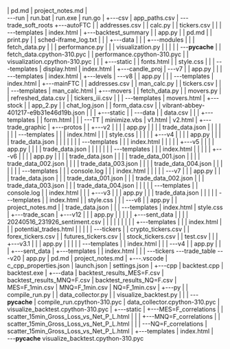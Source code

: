 |   pd.md
|   project_notes.md
|   
\---run
    |   run.bat
    |   run.exe
    |   run.go
    |
    +---csv
    |       app_paths.csv
    |
    \---trade_soft_roots
        +---autoFTC
        |   |   addresses.csv
        |   |   calc.py
        |   |   tickers.csv
        |   |
        |   \---templates
        |           index.html
        |
        +---backtest_summary
        |   |   app.py
        |   |   pd.md
        |   |   print.py
        |   |   sched-iframe_log.txt
        |   |
        |   +---data
        |   |
        |   +---modules
        |   |   |   fetch_data.py
        |   |   |   performance.py
        |   |   |   visualization.py
        |   |   |
        |   |   \---__pycache__
        |   |           fetch_data.cpython-310.pyc
        |   |           performance.cpython-310.pyc
        |   |           visualization.cpython-310.pyc
        |   |
        |   +---static
        |   |       fonts.html
        |   |       style.css
        |   |
        |   \---templates
        |           display.html
        |           index.html
        |
        +---candle_proj
        |   \---v7
        |       |   app.py
        |       |
        |       \---templates
        |               index.html
        |
        +---levels
        |   \---v8
        |       |   app.py
        |       |
        |       \---templates
        |               index.html
        |
        +---mainFTC
        |   |   addresses.csv
        |   |   man_calc.py
        |   |   tickers.csv
        |   |
        |   \---templates
        |           man_calc.html
        |
        +---movers
        |   |   fetch_data.py
        |   |   movers.py
        |   |   refreshed_data.csv
        |   |   tickers_iii.csv
        |   |
        |   \---templates
        |           movers.html
        |
        +---stock
        |   |   app_2.py
        |   |   chat_log.json
        |   |   form_data.csv
        |   |   vibrant-abbey-401217-e9b31e46d19b.json
        |   |
        |   +---static
        |   |   \---data
        |   |           data.csv
        |   |
        |   +---templates
        |   |       form.html
        |   |
        |   \---TT
        |           minimize.vbs
        |           v1.html
        |           v2.html
        |
        +---trade_graphic
        |   +---protos
        |   |   +---v2
        |   |   |   |   app.py
        |   |   |   |   trade_data.json
        |   |   |   |
        |   |   |   \---templates
        |   |   |           index.html
        |   |   |           style.css
        |   |   |
        |   |   +---v4
        |   |   |   |   app.py
        |   |   |   |   trade_data.json
        |   |   |   |
        |   |   |   \---templates
        |   |   |           index.html
        |   |   |
        |   |   +---v5
        |   |   |   |   app.py
        |   |   |   |   trade_data.json
        |   |   |   |
        |   |   |   \---templates
        |   |   |           index.html
        |   |   |
        |   |   +---v6
        |   |   |   |   app.py
        |   |   |   |   trade_data.json
        |   |   |   |   trade_data_001.json
        |   |   |   |   trade_data_002.json
        |   |   |   |   trade_data_003.json
        |   |   |   |   trade_data_004.json
        |   |   |   |
        |   |   |   \---templates
        |   |   |           console.log
        |   |   |           index.html
        |   |   |
        |   |   \---v7
        |   |       |   app.py
        |   |       |   trade_data.json
        |   |       |   trade_data_001.json
        |   |       |   trade_data_002.json
        |   |       |   trade_data_003.json
        |   |       |   trade_data_004.json
        |   |       |
        |   |       \---templates
        |   |               console.log
        |   |               index.html
        |   |
        |   +---v3
        |   |   |   app.py
        |   |   |   trade_data.json
        |   |   |
        |   |   \---templates
        |   |           index.html
        |   |           style.css
        |   |
        |   \---v8
        |       |   app.py
        |       |   project_notes.md
        |       |   trade_data.json
        |       |
        |       \---templates
        |               index.html
        |               style.css
        |
        +---trade_scan
        |   +---v12
        |   |   |   app.py
        |   |   |
        |   |   +---sent_data
        |   |   |   |   20240516_231926_sentiment.csv
        |   |   |   |
        |   |   |
        |   |   +---templates
        |   |   |       index.html
        |   |   |       potential_trades.html
        |   |   |
        |   |   \---tickers
        |   |           crypto_tickers.csv
        |   |           forex_tickers.csv
        |   |           futures_tickers.csv
        |   |           stock_tickers.csv
        |   |           test.csv
        |   |
        |   +---v3.1
        |   |   |   app.py
        |   |   |
        |   |   \---templates
        |   |           index.html
        |   |
        |   \---v4
        |       |   app.py
        |       |
        |       +---sent_data
        |       +---templates
        |       |       index.html
        |       |
        |       \---tickers
        \---trade_table
            \---v20
                |   app.py
                |   pd.md
                |   project_notes.md
                |
                +---.vscode
                |       c_cpp_properties.json
                |       launch.json
                |       settings.json
                |
                +---cpp
                |       backtest.cpp
                |       backtest.exe
                |
                +---data
                |       backtest_results_MES=F.csv
                |       backtest_results_MNQ=F.csv
                |       backtest_results_NQ=F.csv
                |       MES=F_1min.csv
                |       MNQ=F_1min.csv
                |       NQ=F_1min.csv
                |
                +---py
                |   |   compile_run.py
                |   |   data_collector.py
                |   |   visualize_backtest.py
                |   |
                |   \---__pycache__
                |           compile_run.cpython-310.pyc
                |           data_collector.cpython-310.pyc
                |           visualize_backtest.cpython-310.pyc
                |
                +---static
                |   +---MES=F_correlations
                |   |       scatter_15min_Gross_Loss_vs_Net_P_L.html
                |   |
                |   +---MNQ=F_correlations
                |   |       scatter_15min_Gross_Loss_vs_Net_P_L.html
                |   |
                |   \---NQ=F_correlations
                |           scatter_15min_Gross_Loss_vs_Net_P_L.html
                |
                +---templates
                |       index.html
                |       
                \---__pycache__
                        visualize_backtest.cpython-310.pyc